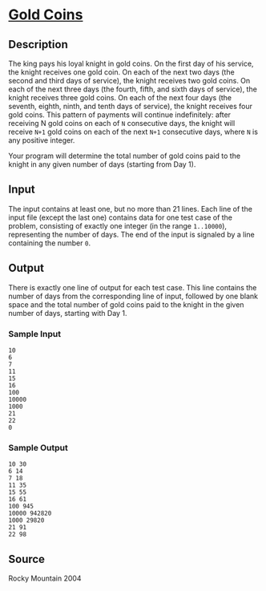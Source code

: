 # [Gold Coins](http://poj.org/problem?id=2000)

## Description

The king pays his loyal knight in gold coins. On the first day of his service, the knight receives one gold coin. On each of the next two days (the second and third days of service), the knight receives two gold coins. On each of the next three days (the fourth, fifth, and sixth days of service), the knight receives three gold coins. On each of the next four days (the seventh, eighth, ninth, and tenth days of service), the knight receives four gold coins. This pattern of payments will continue indefinitely: after receiving N gold coins on each of `N` consecutive days, the knight will receive `N+1` gold coins on each of the next `N+1` consecutive days, where `N` is any positive integer.

Your program will determine the total number of gold coins paid to the knight in any given number of days (starting from Day 1).

## Input

The input contains at least one, but no more than 21 lines. Each line of the input file (except the last one) contains data for one test case of the problem, consisting of exactly one integer (in the range `1..10000`), representing the number of days. The end of the input is signaled by a line containing the number `0`.

## Output

There is exactly one line of output for each test case. This line contains the number of days from the corresponding line of input, followed by one blank space and the total number of gold coins paid to the knight in the given number of days, starting with Day 1.

### Sample Input
```
10
6
7
11
15
16
100
10000
1000
21
22
0
```

### Sample Output
```
10 30
6 14
7 18
11 35
15 55
16 61
100 945
10000 942820
1000 29820
21 91
22 98
```

## Source

Rocky Mountain 2004
